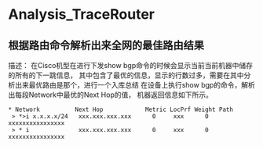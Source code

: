 # Analysis_TraceRouter
## 根据路由命令解析出来全网的最佳路由结果

描述： 在Cisco机型在进行下发show bgp命令的时候会显示当前当前机器中储存的所有的下一跳信息，
其中包含了最优的信息，显示的行数过多，需要在其中分析出来最优路由是那个，进行一个入库总结
在设备上执行show bgp的命令，解析出每段Network中最优的Next Hop的值，
机器返回信息如下所示。
```
* Network          Next Hop            Metric LocPrf Weight Path
 > *>i x.x.x.x/24   xxx.xxx.xxx.xxx      0     xxx      0     xxxxxxxxxxxxxxxx
 > * i              xxx.xxx.xxx.xxx      0     xxx      0     xxxxxxxxxxxxxxxx
```
